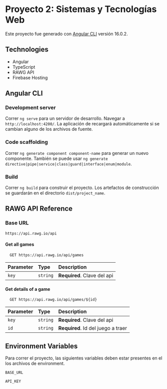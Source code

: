 # Proyecto 2: Sistemas y Tecnologías Web

Este proyecto fue generado con [Angular CLI](https://github.com/angular/angular-cli) versión 16.0.2.


## Technologies

- Angular
- TypeScript
- RAWG API
- Firebase Hosting

## Angular CLI

### Development server

Correr `ng serve` para un servidor de desarrollo. Navegar a `http://localhost:4200/`. La aplicación de recargará automáticamente si se cambian alguno de los archivos de fuente.

### Code scaffolding

Correr `ng generate component component-name` para generar un nuevo componente. También se puede usar `ng generate directive|pipe|service|class|guard|interface|enum|module`.

### Build

Correr `ng build` para construir el proyecto. Los artefactos de construcción se guardarán en el directorio `dist/project_name`.


## RAWG API Reference

### Base URL
`https://api.rawg.io/api`

#### Get all games

```http
  GET https://api.rawg.io/api/games
```

| Parameter | Type     | Description                |
| :-------- | :------- | :------------------------- |
| `key`     | `string` | **Required**. Clave del api|

#### Get details of a game

```http
  GET https://api.rawg.io/api/games/${id}
```

| Parameter | Type     | Description                       |
| :-------- | :------- | :-------------------------------- |
| `key`     | `string` | **Required**. Clave del api       |
| `id`      | `string` | **Required**. Id del juego a traer|

## Environment Variables

Para correr el proyecto, las siguientes variables deben estar presentes en el los archivos de environment.

`BASE_URL`

`API_KEY`